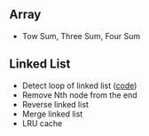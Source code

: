 
## Array

- Tow Sum, Three Sum, Four Sum

## Linked List

- Detect loop of linked list ([code](http://baidu.com))
- Remove Nth node from the end
- Reverse linked list
- Merge linked list
- LRU cache